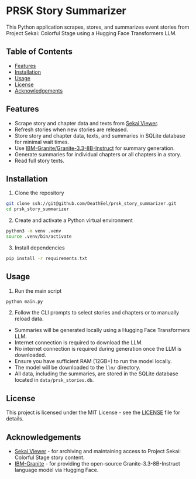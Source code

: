 # PRSK Story Summarizer
This Python application scrapes, stores, and summarizes event stories from Project Sekai: Colorful Stage using a Hugging Face Transformers LLM.

## Table of Contents
- [Features](#features)
- [Installation](#installation)
- [Usage](#usage)
- [License](#license)
- [Acknowledgements](#acknowledgements)

## Features
- Scrape story and chapter data and texts from [Sekai Viewer](https://sekai.best/storyreader/eventStory).
- Refresh stories when new stories are released.
- Store story and chapter data, texts, and summaries in SQLite database for minimal wait times.
- Use [IBM-Granite/Granite-3.3-8B-Instruct](https://huggingface.co/ibm-granite/granite-3.3-8b-instruct) for summary generation.
- Generate summaries for individual chapters or all chapters in a story.
- Read full story texts.

## Installation
1. Clone the repository
```bash
git clone ssh://git@github.com/DeathEel/prsk_story_summarizer.git
cd prsk_story_summarizer
```

2. Create and activate a Python virtual environment
```bash
python3 -m venv .venv
source .venv/bin/activate
```

3. Install dependencies
```bash
pip install -r requirements.txt
```

## Usage
1. Run the main script
```bash
python main.py
```

2. Follow the CLI prompts to select stories and chapters or to manually reload data.
- Summaries will be generated locally using a Hugging Face Transformers LLM.
- Internet connection is required to download the LLM.
- No internet connection is required during generation once the LLM is downloaded.
- Ensure you have sufficient RAM (12GB+) to run the model locally.
- The model will be downloaded to the `llm/` directory.
- All data, including the summaries, are stored in the SQLite database located in `data/prsk_stories.db`.

## License
This project is licensed under the MIT License - see the [LICENSE](LICENSE) file for details.

## Acknowledgements
- [Sekai Viewer](https://sekai.best/storyreader/eventStory) - for archiving and maintaining access to Project Sekai: Colorful Stage story content.
- [IBM-Granite](https://huggingface.co/ibm-granite/granite-3.3-8b-instruct) - for providing the open-source Granite-3.3-8B-Instruct language model via Hugging Face.
